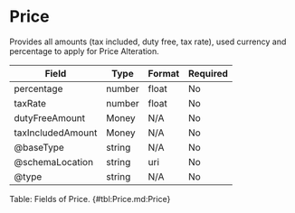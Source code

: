 <!--
    ATTENTION: This file was generated via gradle!
               Do NOT manually edit this file! Any such changes will be overwritten!
-->

# Price

Provides all amounts (tax included, duty free, tax rate), used currency and percentage to apply for Price Alteration.

| Field | Type | Format | Required |
|-------|---|--------|---|
| percentage | number | float | No |
| taxRate | number | float | No |
| dutyFreeAmount | Money | N/A | No |
| taxIncludedAmount | Money | N/A | No |
| \@baseType | string | N/A | No |
| \@schemaLocation | string | uri | No |
| \@type | string | N/A | No |

Table: Fields of Price. {#tbl:Price.md:Price}

